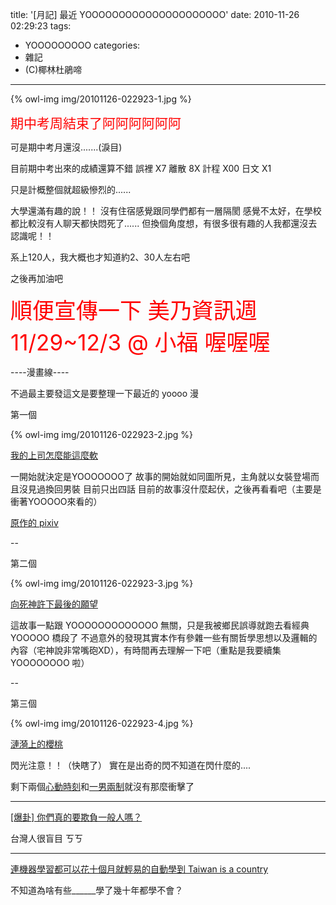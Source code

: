 title: '[月記] 最近 YOOOOOOOOOOOOOOOOOOOOO'
date: 2010-11-26 02:29:23
tags:
- YOOOOOOOOO
categories:
- 雜記
- (C)椰林杜鵑啼
---

{% owl-img img/20101126-022923-1.jpg %}

<span style="font-size: 150%; color: red;">期中考周結束了阿阿阿阿阿阿</span>

可是期中考月還沒.......(淚目)

<!-- more -->

目前期中考出來的成績還算不錯
誤裡 X7 離散 8X 計程 X00 日文 X1 

只是計概整個就超級慘烈的......

大學還滿有趣的說！！
沒有住宿感覺跟同學們都有一層隔閡
感覺不太好，在學校都比較沒有人聊天都快悶死了......
但換個角度想，有很多很有趣的人我都還沒去認識呢！！

系上120人，我大概也才知道約2、30人左右吧

之後再加油吧

<span style="font-size: 250%; color: red;">順便宣傳一下 美乃資訊週11/29~12/3 @ 小福 喔喔喔</span>

----漫畫線----

不過最主要發這文是要整理一下最近的 yoooo 漫


第一個

{% owl-img img/20101126-022923-2.jpg %}

[我的上司怎麼能這麼軟](http://dm.99manga.com/comic/6256)

一開始就決定是YOOOOOOO了
故事的開始就如同圖所見，主角就以女裝登場而且沒見過換回男裝
目前只出四話
目前的故事沒什麼起伏，之後再看看吧（主要是衝著YOOOOO來看的）

[原作的 pixiv](http://www.pixiv.net/member_illust.php?id=19673)

--

第二個

{% owl-img img/20101126-022923-3.jpg %}

[向死神許下最後的願望](http://dm.99manga.com/comic/5722)

這故事一點跟 YOOOOOOOOOOOOO 無關，只是我被鄉民誤導就跑去看經典 YOOOOO 橋段了
不過意外的發現其實本作有參雜一些有關哲學思想以及邏輯的內容（宅神說非常嘴砲XD），有時間再去理解一下吧（重點是我要續集 YOOOOOOOO 啦）

--

第三個

{% owl-img img/20101126-022923-4.jpg %}

[漣漪上的櫻桃](http://dm.99manga.com/comic/6377)

閃光注意！！（快瞎了）
實在是出奇的閃不知道在閃什麼的....

剩下兩個[心動時刻](http://dm.99manga.com/comic/6384)和[一男兩制](http://dm.99manga.com/comic/6371)就沒有那麼衝擊了

----

[[爆卦] 你們真的要欺負一般人嗎？](http://paste.plurk.com/show/329969)

台灣人很盲目 ㄎㄎ


----

[連機器學習都可以花十個月就輕易的自動學到 Taiwan is a country](http://rtw.ml.cmu.edu/rtw/kbbrowser/country:taiwan)

不知道為啥有些______學了幾十年都學不會？